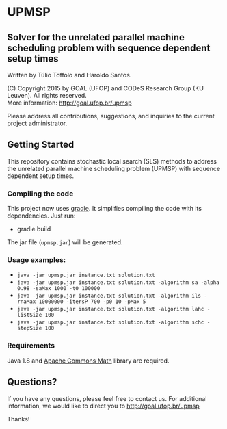 # UPMSP

## Solver for the unrelated parallel machine scheduling problem with sequence dependent setup times

Written by Túlio Toffolo and Haroldo Santos.

(C) Copyright 2015 by GOAL (UFOP) and CODeS Research Group (KU Leuven). All rights reserved.  
More information: http://goal.ufop.br/upmsp

Please address all contributions, suggestions, and inquiries to the current project administrator.

## Getting Started

This repository contains stochastic local search (SLS) methods to address the unrelated parallel machine scheduling problem (UPMSP) with sequence dependent setup times.

### Compiling the code

This project now uses [gradle](http://gradle.org "Gradle").
It simplifies compiling the code with its dependencies. Just run:

- gradle build

The jar file (``upmsp.jar``) will be generated.

### Usage examples:

- ``java -jar upmsp.jar instance.txt solution.txt``  
- ``java -jar upmsp.jar instance.txt solution.txt -algorithm sa -alpha 0.98 -saMax 1000 -t0 100000``  
- ``java -jar upmsp.jar instance.txt solution.txt -algorithm ils -rnaMax 10000000 -itersP 700 -p0 10 -pMax 5``  
- ``java -jar upmsp.jar instance.txt solution.txt -algorithm lahc -listSize 100``  
- ``java -jar upmsp.jar instance.txt solution.txt -algorithm schc -stepSize 100``  

### Requirements

Java 1.8 and [Apache Commons Math](https://commons.apache.org/proper/commons-math/ "Apache Commons Math") library are required.

## Questions?

If you have any questions, please feel free to contact us.
For additional information, we would like to direct you to http://goal.ufop.br/upmsp

Thanks!
